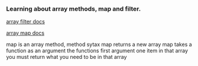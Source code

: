 ### Learning about array methods, map and filter.

[array filter docs](https://developer.mozilla.org/en-US/docs/Web/JavaScript/Reference/Global_Objects/Array/filter)

[array map docs](https://developer.mozilla.org/en-US/docs/Web/JavaScript/Reference/Global_Objects/Array/map)

map is an array method, method sytax
map returns a new array
map takes a function as an argument
the functions first argument one item in that array
you must return what you need to be in that array